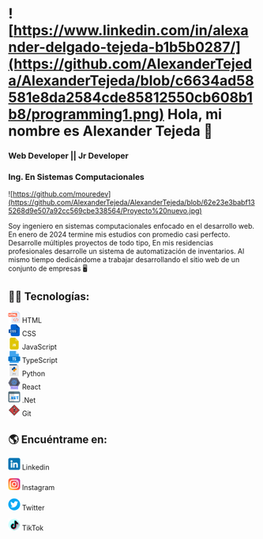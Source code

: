 # ![https://www.linkedin.com/in/alexander-delgado-tejeda-b1b5b0287/](https://github.com/AlexanderTejeda/AlexanderTejeda/blob/c6634ad58581e8da2584cde85812550cb608b1b8/programming1.png) Hola, mi nombre es Alexander Tejeda 👋
### Web Developer || Jr Developer
### Ing. En Sistemas Computacionales
![https://github.com/mouredev](https://github.com/AlexanderTejeda/AlexanderTejeda/blob/62e23e3babf135268d9e507a92cc569cbe338564/Proyecto%20nuevo.jpg)

Soy ingeniero en sistemas computacionales enfocado en el desarrollo web.
En enero de 2024 termine mis estudios con promedio casi perfecto. Desarrolle múltiples proyectos de todo tipo, En mis residencias profesionales desarrolle un sistema de automatización de inventarios. Al mismo tiempo dedicándome a trabajar desarrollando el sitio web de un conjunto de empresas 🖥️

## 👨‍💻 Tecnologías:
![](https://github.com/AlexanderTejeda/AlexanderTejeda/blob/d9ec7b30841027a1d6709c294fe6379bc54a0780/html.png) HTML
<br>
![](https://github.com/AlexanderTejeda/AlexanderTejeda/blob/c2f06d0f72cc05a651f1d04b3172cef4a89a7c85/css.png)  CSS
<br>
![](https://github.com/AlexanderTejeda/AlexanderTejeda/blob/c2f06d0f72cc05a651f1d04b3172cef4a89a7c85/js-file.png) JavaScript
<br>
![](https://github.com/AlexanderTejeda/AlexanderTejeda/blob/c2f06d0f72cc05a651f1d04b3172cef4a89a7c85/ts.png) TypeScript
<br>
![](https://github.com/AlexanderTejeda/AlexanderTejeda/blob/c2f06d0f72cc05a651f1d04b3172cef4a89a7c85/py.png) Python
<br>
![](https://github.com/AlexanderTejeda/AlexanderTejeda/blob/c2f06d0f72cc05a651f1d04b3172cef4a89a7c85/react.png) React
<br>
![](https://github.com/AlexanderTejeda/AlexanderTejeda/blob/c2f06d0f72cc05a651f1d04b3172cef4a89a7c85/website.png) .Net
<br>
![](https://github.com/AlexanderTejeda/AlexanderTejeda/blob/a8ccb6a90165b813b880a12bed1058df0821fd14/git.png) Git

## 🌎 Encuéntrame en:

[![Linkedin](https://github.com/AlexanderTejeda/AlexanderTejeda/blob/08e4597e01b94eda8a1a5650a6dc74889c9b8779/linkedin1.png)](https://www.linkedin.com/in/alexander-delgado-tejeda-b1b5b0287/) Linkedin 

[![Instagram](https://github.com/AlexanderTejeda/AlexanderTejeda/blob/08e4597e01b94eda8a1a5650a6dc74889c9b8779/instagram%20(1).png)](https://www.instagram.com/a.l.e.x.d.t/) Instagram 

[![Twitter](https://github.com/AlexanderTejeda/AlexanderTejeda/blob/08e4597e01b94eda8a1a5650a6dc74889c9b8779/twitter.png)](https://twitter.com/DexLexDt1) Twitter

[![Tiktok](https://github.com/AlexanderTejeda/AlexanderTejeda/blob/08e4597e01b94eda8a1a5650a6dc74889c9b8779/tik-tok.png)](https://www.tiktok.com/@a.l.e.x.d.t0) TikTok
